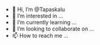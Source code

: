 - 👋 Hi, I’m @Tapaskalu
- 👀 I’m interested in ...
- 🌱 I’m currently learning ...
- 💞️ I’m looking to collaborate on ...
- 📫 How to reach me ...

<!---
Tapaskalu/Tapaskalu is a ✨ special ✨ repository because its `README.md` (this file) appears on your GitHub profile.
You can click the Preview link to take a look at your changes.
--->
